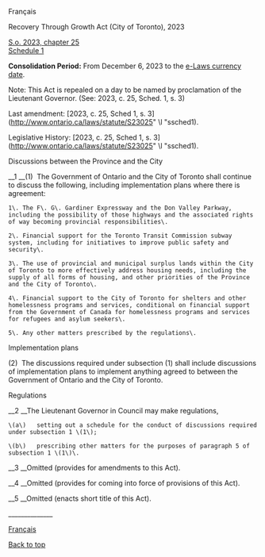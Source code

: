 [<a id="Top"></a>Français](http://www.ontario.ca/fr/lois/loi/23r25a)

Recovery Through Growth Act \(City of Toronto\), 2023

[S\.o\. 2023, chapter 25  
Schedule 1](https://www.ontario.ca/laws/statute/s23025)

__Consolidation Period:__ From December 6, 2023 to the [e\-Laws currency date](http://www.e-laws.gov.on.ca/navigation?file=currencyDates&lang=en)\.

Note: This Act is repealed on a day to be named by proclamation of the Lieutenant Governor\. \(See: 2023, c\. 25, Sched\. 1, s\. 3\)

Last amendment: [2023, c\. 25, Sched 1, s\. 3](http://www.ontario.ca/laws/statute/S23025" \l "ssched1)\.

Legislative History: [2023, c\. 25, Sched 1, s\. 3](http://www.ontario.ca/laws/statute/S23025" \l "ssched1)\.

Discussions between the Province and the City

__1 __\(1\)  The Government of Ontario and the City of Toronto shall continue to discuss the following, including implementation plans where there is agreement:

	1\.	The F\. G\. Gardiner Expressway and the Don Valley Parkway, including the possibility of those highways and the associated rights of way becoming provincial responsibilities\.

	2\.	Financial support for the Toronto Transit Commission subway system, including for initiatives to improve public safety and security\.

	3\.	The use of provincial and municipal surplus lands within the City of Toronto to more effectively address housing needs, including the supply of all forms of housing, and other priorities of the Province and the City of Toronto\.

	4\.	Financial support to the City of Toronto for shelters and other homelessness programs and services, conditional on financial support from the Government of Canada for homelessness programs and services for refugees and asylum seekers\.

	5\.	Any other matters prescribed by the regulations\.

Implementation plans

\(2\)  The discussions required under subsection \(1\) shall include discussions of implementation plans to implement anything agreed to between the Government of Ontario and the City of Toronto\.

Regulations

__2 __The Lieutenant Governor in Council may make regulations,

	\(a\)	setting out a schedule for the conduct of discussions required under subsection 1 \(1\);

	\(b\)	prescribing other matters for the purposes of paragraph 5 of subsection 1 \(1\)\.

__3 __Omitted \(provides for amendments to this Act\)\.

__4 __Omitted \(provides for coming into force of provisions of this Act\)\.

__5 __Omitted \(enacts short title of this Act\)\.

\_\_\_\_\_\_\_\_\_\_\_\_\_\_

[Français](http://www.ontario.ca/fr/lois/loi/23r25a)

[Back to top](#Top)

